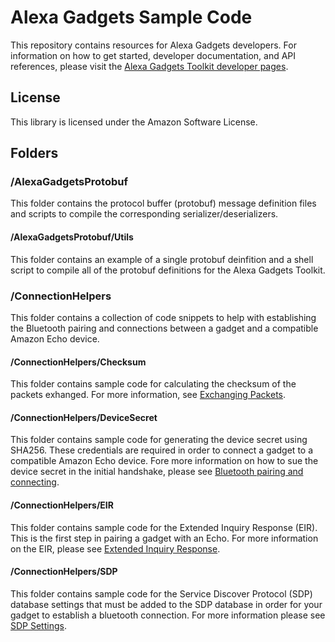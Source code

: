 # Alexa Gadgets Sample Code

This repository contains resources for Alexa Gadgets developers. For information on how to get started, developer documentation, and API references, please visit the [Alexa Gadgets Toolkit developer pages](https://developer.amazon.com/docs/alexa-gadgets-toolkit/understand-alexa-gadgets-toolkit.html).

## License

This library is licensed under the Amazon Software License.

## Folders
### /AlexaGadgetsProtobuf

This folder contains the protocol buffer (protobuf) message definition files and scripts to compile the corresponding serializer/deserializers.

#### /AlexaGadgetsProtobuf/Utils

This folder contains an example of a single protobuf deinfition and a shell script to compile all of the protobuf definitions for the Alexa Gadgets Toolkit.

### /ConnectionHelpers

This folder contains a collection of code snippets to help with establishing the Bluetooth pairing and connections between a gadget and a compatible Amazon Echo device.

#### /ConnectionHelpers/Checksum

This folder contains sample code for calculating the checksum of the packets exhanged. For more information, see [Exchanging Packets](https://developer.amazon.com/docs/alexa-gadgets-toolkit/exchange-packets.html).

#### /ConnectionHelpers/DeviceSecret

This folder contains sample code for generating the device secret using SHA256. These credentials are required in order to connect a gadget to a compatible Amazon Echo device. Fore more information on how to sue the device secret in the initial handshake, please see [Bluetooth pairing and connecting](https://developer.amazon.com/docs/alexa-gadgets-toolkit/pair-connect-bluetooth.html).

#### /ConnectionHelpers/EIR

This folder contains sample code for the Extended Inquiry Response (EIR). This is the first step in pairing a gadget with an Echo. For more information on the EIR, please see [Extended Inquiry Response](https://developer.amazon.com/docs/alexa-gadgets-toolkit/gadget-settings-bluetooth-communication.html#eir).

#### /ConnectionHelpers/SDP

This folder contains sample code for the Service Discover Protocol (SDP) database settings that must be added to the SDP database in order for your gadget to establish a bluetooth connection. For more information please see [SDP Settings](https://developer.amazon.com/docs/alexa-gadgets-toolkit/gadget-settings-bluetooth-communication.html#sdp-database).
